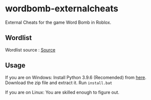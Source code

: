 # wordbomb-externalcheats
External Cheats for the game Word Bomb in Roblox.

## Wordlist
Wordlist source : [Source](https://wordbombroblox.fandom.com/wiki/List_of_long_words)

## Usage
If you are on Windows:
Install Python 3.9.6 (Recomended) from [here](https://www.python.org/ftp/python/3.9.6/python-3.9.6-amd64.exe).
Download the zip file and extract it.
Run `install.bat`

If you are on Linux:
You are skilled enough to figure out.
